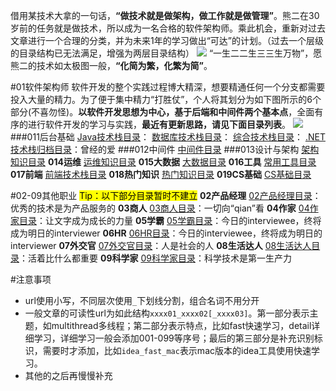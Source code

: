 借用某技术大拿的一句话，**“做技术就是做架构，做工作就是做管理”**。熊二在30岁前的任务就是做技术，所以成为一名合格的软件架构师。乘此机会，重新对过去文章进行一个合理的分类，并为未来1年的学习做出“可达”的计划。（过去一个层级的目录结构已无法满足，增强为两层目录结构）
![](http://images2017.cnblogs.com/blog/636325/201708/636325-20170807193341112-1658362109.png)
“一生二二生三三生万物”，愿熊二的技术如太极图一般，**“化简为繁，化繁为简”**。

#01软件架构师
软件开发的整个实践过程博大精深，想要精通任何一个分支都需要投入大量的精力。为了便于集中精力“打胜仗”，个人将其划分为如下图所示的6个部分(不喜勿怪)。**以软件开发思想为中心，基于后端和中间件两个基本点**，全面有序的进行软件开发的学习与实践，**最近有更新思路，请见下面目录列表**。
![](http://images2017.cnblogs.com/blog/636325/201708/636325-20170807193352627-583088541.png)
###011后台基础
[Java技术栈目录](http://www.cnblogs.com/wanliwang01/p/java_catalog.html)：
[数据库技术栈目录](http://www.cnblogs.com/wanliwang01/p/database_catalog.html)：
[综合技术栈目录](http://www.cnblogs.com/wanliwang01/p/comprehensivetechstack_catalog.html)：
[.NET技术栈归档目录](http://www.cnblogs.com/wanliwang01/p/dotnet_catalog.html)：曾经的爱
###012中间件 
[中间件目录](http://www.cnblogs.com/wanliwang01/p/middleware_catalog.html)
###013设计与架构 
[架构知识目录](http://www.cnblogs.com/wanliwang01/p/architect_catalog.html)
**014运维** [运维知识目录](http://www.cnblogs.com/wanliwang01/p/devops_catalog.html)
**015大数据** [大数据目录](http://www.cnblogs.com/wanliwang01/p/bigdata_catalog.html)
**016工具** [常用工具目录](http://www.cnblogs.com/wanliwang01/p/tool_catalog.html)
**017前端** [前端技术栈目录](http://www.cnblogs.com/wanliwang01/p/frontend_catalog.html)
**018热门知识** [热门知识目录](http://www.cnblogs.com/wanliwang01/p/hotpointtech_catalog.html)
**019CS基础** [CS基础目录](http://www.cnblogs.com/wanliwang01/p/computerscience_catalog.html)

#02-09其他职业
<mark>Tip：以下部分目录暂时不建立</mark>
**02产品经理**  [02产品经理目录](http://www.cnblogs.com/wanliwang01/p/productmanager_catalog.html)：优秀的技术是为产品服务的
**03商人**  [03商人目录](http://www.cnblogs.com/wanliwang01/p/businessman_catalog.html)：一切向“qian”看
**04作家**  [04作家目录](http://www.cnblogs.com/wanliwang01/p/writer_catalog.html)：让文字成为成长的力量
**05学霸**  [05学霸目录](http://www.cnblogs.com/wanliwang01/p/student_catalog.html)：今日的interviewee，终将成为明日的interviewer
**06HR**  [06HR目录](http://www.cnblogs.com/wanliwang01/p/humanresource_catalog.html)：今日的interviewee，终将成为明日的interviewer
**07外交官**  [07外交官目录](http://www.cnblogs.com/wanliwang01/p/diplomatist_catalog.html)：人是社会的人
**08生活达人**  [08生活达人目录](http://www.cnblogs.com/wanliwang01/p/liveexpert_catalog.html)：活着比什么都重要
**09科学家**  [09科学家目录](http://www.cnblogs.com/wanliwang01/p/scientist_catalog.html)：科学技术是第一生产力

#注意事项
* url使用小写，不同层次使用`_`下划线分割，组合名词不用分开
* 一般文章的可读性url为如此结构`xxxx01_xxxx02[_xxxx03]`。第一部分表示主题，如multithread多线程；第二部分表示特点，比如fast快速学习，detail详细学习，详细学习一般会添加001-099等序号；最后的第三部分是补充识别标识，需要时才添加，比如`idea_fast_mac`表示mac版本的idea工具使用快速学习。
* 其他的之后再慢慢补充